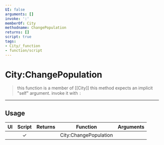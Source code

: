 ```yaml
---
UI: false
arguments: []
invoke: ':'
memberOf: City
methodname: ChangePopulation
returns: []
script: true
tags:
- City/_function
- function/script
---
```

# City:ChangePopulation
> this function is a member of [[City]]
> this method expects an implicit "self" argument. invoke it with `:`
-----
## Usage
|  UI | Script | Returns | Function | Arguments |
|:---:|:------:|-------:|:--------:|:---------|
| |✓||City:ChangePopulation||

